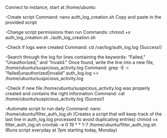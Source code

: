 Connect to instance, start at /home/ubuntu

-Create script
Command: 
nano auth_log_creation.sh
Copy and paste in the provided script 

-Change script permissions then run
Commands: 
chmod +x auth_log_creation.sh
./auth_log_creation.sh

-Check if logs were created
Command:
cd /var/log/auth_log.log
(Success!)

-Search through the log for lines containing the keywords: “Failed,” “Unauthorized,” and “Invalid.”  Once found, write the line into a new file, /home/ubuntu/suspicious_activity.log
Command:
grep -E -i "failed|unauthorized|invalid" auth_log.log >> /home/ubuntu/suspicious_activity.log

-Check if new file /home/ubuntu/suspicious_activity.log was properly created and contains the right information
Command:
cat /home/ubuntu/suspicious_activity.log
(Sucess!)


-Automate script to run daily 
Command:
nano /home/ubuntu/filter_auth_log.sh (Creates a script that will keep track of the last line in auth_log.log processed to avoid duplicating entries)
chmod +x filter_auth_log.sh
crontab -e 0 19 * * 1-7 /home/ubuntu/filter_auth_log.sh (Runs script everyday at 7pm starting today, Monday)

